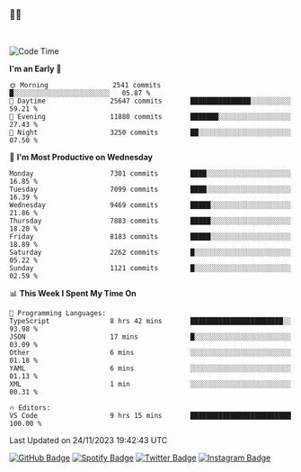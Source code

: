 ### 🤙🍺

<!-- <a href="https://github-readme-stats.vercel.app/api?username=hzak2xx&count_private=true&show_icons=true&theme=dracula">
  <img align="center" src="https://github-readme-stats.vercel.app/api?username=hzak2xx&count_private=true&show_icons=true&theme=dracula" />
</a>
</br> -->
</br>

<!--START_SECTION:waka-->
![Code Time](http://img.shields.io/badge/Code%20Time-2%2C914%20hrs%2020%20mins-blue)

**I'm an Early 🐤** 

```text
🌞 Morning                2541 commits        █░░░░░░░░░░░░░░░░░░░░░░░░   05.87 % 
🌆 Daytime                25647 commits       ███████████████░░░░░░░░░░   59.21 % 
🌃 Evening                11880 commits       ███████░░░░░░░░░░░░░░░░░░   27.43 % 
🌙 Night                  3250 commits        ██░░░░░░░░░░░░░░░░░░░░░░░   07.50 % 
```
📅 **I'm Most Productive on Wednesday** 

```text
Monday                   7301 commits        ████░░░░░░░░░░░░░░░░░░░░░   16.85 % 
Tuesday                  7099 commits        ████░░░░░░░░░░░░░░░░░░░░░   16.39 % 
Wednesday                9469 commits        █████░░░░░░░░░░░░░░░░░░░░   21.86 % 
Thursday                 7883 commits        █████░░░░░░░░░░░░░░░░░░░░   18.20 % 
Friday                   8183 commits        █████░░░░░░░░░░░░░░░░░░░░   18.89 % 
Saturday                 2262 commits        █░░░░░░░░░░░░░░░░░░░░░░░░   05.22 % 
Sunday                   1121 commits        █░░░░░░░░░░░░░░░░░░░░░░░░   02.59 % 
```


📊 **This Week I Spent My Time On** 

```text
💬 Programming Languages: 
TypeScript               8 hrs 42 mins       ███████████████████████░░   93.98 % 
JSON                     17 mins             █░░░░░░░░░░░░░░░░░░░░░░░░   03.09 % 
Other                    6 mins              ░░░░░░░░░░░░░░░░░░░░░░░░░   01.18 % 
YAML                     6 mins              ░░░░░░░░░░░░░░░░░░░░░░░░░   01.13 % 
XML                      1 min               ░░░░░░░░░░░░░░░░░░░░░░░░░   00.31 % 

🔥 Editors: 
VS Code                  9 hrs 15 mins       █████████████████████████   100.00 % 
```


 Last Updated on 24/11/2023 19:42:43 UTC
<!--END_SECTION:waka-->

[![GitHub Badge](https://img.shields.io/badge/GitHub-100000?style=for-the-badge&logo=github&logoColor=white)](https://github.com/hzak2xx)
[![Spotify Badge](https://img.shields.io/badge/Spotify-1ED760?&style=for-the-badge&logo=spotify&logoColor=white)](https://open.spotify.com/user/uf90s6sbbh75a1mt44clkhkvf)
[![Twitter Badge](https://img.shields.io/badge/Twitter-1DA1F2?style=for-the-badge&logo=twitter&logoColor=white)](https://twitter.com/hzak2xx)
[![Instagram Badge](https://img.shields.io/badge/Instagram-E4405F?style=for-the-badge&logo=instagram&logoColor=white)](https://www.instagram.com/hzak2xx/)
